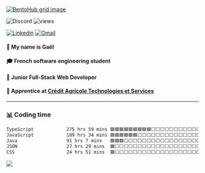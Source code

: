 [![BentoHub grid image](https://github.com/user-attachments/assets/ece9ae5c-cdff-4857-80de-be9d02fe9001)](https://linktr.ee/mgael)

![Discord](https://dcbadge.limes.pink/api/shield/224537059308732416?compact=true)
![views](https://komarev.com/ghpvc/?username=Pexilo&style=for-the-badge&label=VIEWS&color=5865f2)

[![Linkedin](https://img.shields.io/badge/LinkedIn-0077B5?style=for-the-badge&logo=linkedin&logoColor=white)](https://linkedin.com/in/mgael)
[![Gmail](https://img.shields.io/badge/Gmail-D14836?style=for-the-badge&logo=gmail&logoColor=white)](mailto:msrt.gael@gmail.com)

#### 🙌 My name is Gaël
#### 🎓 French software engineering student
#### 🌱 Junior Full-Stack Web Developer
#### 📍 Apprentice at [Crédit Agricole Technologies et Services](https://www.linkedin.com/company/credit-agricole-technologies-et-services)

----

### [📊](https://wakatime.com/@Pexilo) Coding time
<!--START_SECTION:waka-->

```txt
TypeScript            275 hrs 59 mins 🟩🟩🟩🟩🟩🟩🟩🟩🟩⬜⬜⬜⬜⬜⬜⬜⬜⬜⬜⬜⬜⬜⬜⬜⬜   35.89 %
JavaScript            189 hrs 34 mins 🟩🟩🟩🟩🟩🟩⬜⬜⬜⬜⬜⬜⬜⬜⬜⬜⬜⬜⬜⬜⬜⬜⬜⬜⬜   24.65 %
Java                  91 hrs 7 mins   🟩🟩🟩⬜⬜⬜⬜⬜⬜⬜⬜⬜⬜⬜⬜⬜⬜⬜⬜⬜⬜⬜⬜⬜⬜   11.85 %
JSON                  27 hrs 29 mins  🟩⬜⬜⬜⬜⬜⬜⬜⬜⬜⬜⬜⬜⬜⬜⬜⬜⬜⬜⬜⬜⬜⬜⬜⬜   03.57 %
CSS                   24 hrs 51 mins  🟩⬜⬜⬜⬜⬜⬜⬜⬜⬜⬜⬜⬜⬜⬜⬜⬜⬜⬜⬜⬜⬜⬜⬜⬜   03.23 %
```

<!--END_SECTION:waka-->
  
![](https://hit.yhype.me/github/profile?user_id=67436391)
